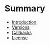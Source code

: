 # Summary

* [Introduction](README.md)
* [Versions](doc/about/release-notes.md)
* [Callbacks](doc/dev-guide/xtense_callbacks.md)
* [License](doc/about/license.md)

